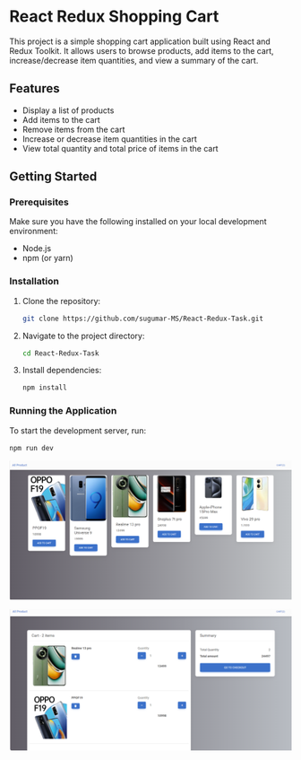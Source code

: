 # React Redux Shopping Cart

This project is a simple shopping cart application built using React and Redux Toolkit. It allows users to browse products, add items to the cart, increase/decrease item quantities, and view a summary of the cart.

## Features

- Display a list of products
- Add items to the cart
- Remove items from the cart
- Increase or decrease item quantities in the cart
- View total quantity and total price of items in the cart

## Getting Started

### Prerequisites

Make sure you have the following installed on your local development environment:

- Node.js
- npm (or yarn)

### Installation

1. Clone the repository:

    ```bash
    git clone https://github.com/sugumar-MS/React-Redux-Task.git
    ```

2. Navigate to the project directory:

    ```bash
    cd React-Redux-Task
    ```

3. Install dependencies:

    ```bash
    npm install
    ```

### Running the Application

To start the development server, run:

 ```bash
 npm run dev
 ```

![alt text](image.png)

![alt text](image-1.png)
